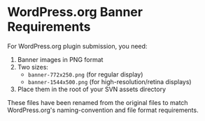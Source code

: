 # WordPress.org Banner Requirements

For WordPress.org plugin submission, you need:

1. Banner images in PNG format
2. Two sizes:
   - `banner-772x250.png` (for regular display)
   - `banner-1544x500.png` (for high-resolution/retina displays)
3. Place them in the root of your SVN assets directory

These files have been renamed from the original files to match WordPress.org's naming-convention and file format requirements.
